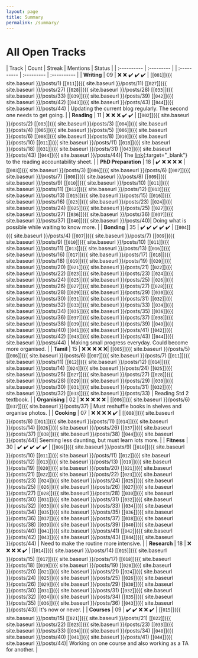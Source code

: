 ```yaml
---
layout: page
title: Summary
permalink: /summary/
---
```

# All Open Tracks

| Track | Count | Streak | Mentions | Status |
| :---------- | :--------- | | :---------- | :--------- | :---------- |
| **Writing**         | 09 | :x: :x: :heavy_check_mark:  :heavy_check_mark: :heavy_check_mark: | [\[`001`\]]({{ site.baseurl }}/posts/1) [\[`011`\]]({{ site.baseurl }}/posts/11) [\[`027`\]]({{ site.baseurl }}/posts/27) [\[`028`\]]({{ site.baseurl }}/posts/28) [\[`033`\]]({{ site.baseurl }}/posts/33) [\[`039`\]]({{ site.baseurl }}/posts/39) [\[`042`\]]({{ site.baseurl }}/posts/42) [\[`043`\]]({{ site.baseurl }}/posts/43) [\[`044`\]]({{ site.baseurl }}/posts/44) | Updating the current blog regularly. The second one needs to get going. |
| **Reading**         | 11 | :x: :x: :x: :heavy_check_mark: :heavy_check_mark: | [\[`002`\]]({{ site.baseurl }}/posts/2) [\[`003`\]]({{ site.baseurl }}/posts/3) [\[`004`\]]({{ site.baseurl }}/posts/4) [\[`005`\]]({{ site.baseurl }}/posts/5) [\[`006`\]]({{ site.baseurl }}/posts/6) [\[`008`\]]({{ site.baseurl }}/posts/8) [\[`010`\]]({{ site.baseurl }}/posts/10) [\[`011`\]]({{ site.baseurl }}/posts/11) [\[`018`\]]({{ site.baseurl }}/posts/18) [\[`031`\]]({{ site.baseurl }}/posts/31) [\[`043`\]]({{ site.baseurl }}/posts/43) [\[`044`\]]({{ site.baseurl }}/posts/44)| The [link](https://docs.google.com/spreadsheets/d/e/2PACX-1vTNBPS_v6iWKphkLI2sJ5VP91DHs0HaHp_3x7BBs1xobIIhNkgkYJmjdgdcr4PlF0x1BMgKnOXHc6l2/pubhtml?gid=1307999830&single=true){:target="_blank"} to the reading accountability sheet. |
| **PhD Preparation** | 18 | :heavy_check_mark: :x: :x: :x: :x: | [\[`003`\]]({{ site.baseurl }}/posts/3) [\[`006`\]]({{ site.baseurl }}/posts/6) [\[`007`\]]({{ site.baseurl }}/posts/7) [\[`008`\]]({{ site.baseurl }}/posts/8) [\[`009`\]]({{ site.baseurl }}/posts/9) [\[`010`\]]({{ site.baseurl }}/posts/10) [\[`011`\]]({{ site.baseurl }}/posts/11) [\[`012`\]]({{ site.baseurl }}/posts/12) [\[`013`\]]({{ site.baseurl }}/posts/13) [\[`015`\]]({{ site.baseurl }}/posts/15) [\[`016`\]]({{ site.baseurl }}/posts/16) [\[`023`\]]({{ site.baseurl }}/posts/23) [\[`024`\]]({{ site.baseurl }}/posts/24) [\[`025`\]]({{ site.baseurl }}/posts/25) [\[`027`\]]({{ site.baseurl }}/posts/27) [\[`036`\]]({{ site.baseurl }}/posts/36) [\[`037`\]]({{ site.baseurl }}/posts/37) [\[`040`\]]({{ site.baseurl }}/posts/40)| Doing what is possible while waiting to know more. |
| **Bonding**         | 35 | :heavy_check_mark: :heavy_check_mark: :heavy_check_mark: :heavy_check_mark: :heavy_check_mark: | [\[`004`\]]({{ site.baseurl }}/posts/4) [\[`007`\]]({{ site.baseurl }}/posts/7) [\[`009`\]]({{ site.baseurl }}/posts/9) [\[`010`\]]({{ site.baseurl }}/posts/10) [\[`011`\]]({{ site.baseurl }}/posts/11) [\[`013`\]]({{ site.baseurl }}/posts/13) [\[`016`\]]({{ site.baseurl }}/posts/16) [\[`017`\]]({{ site.baseurl }}/posts/17) [\[`018`\]]({{ site.baseurl }}/posts/18) [\[`019`\]]({{ site.baseurl }}/posts/19) [\[`020`\]]({{ site.baseurl }}/posts/20) [\[`021`\]]({{ site.baseurl }}/posts/21) [\[`022`\]]({{ site.baseurl }}/posts/22) [\[`023`\]]({{ site.baseurl }}/posts/23) [\[`024`\]]({{ site.baseurl }}/posts/24) [\[`025`\]]({{ site.baseurl }}/posts/25) [\[`026`\]]({{ site.baseurl }}/posts/26) [\[`027`\]]({{ site.baseurl }}/posts/27) [\[`028`\]]({{ site.baseurl }}/posts/28) [\[`029`\]]({{ site.baseurl }}/posts/29) [\[`030`\]]({{ site.baseurl }}/posts/30) [\[`031`\]]({{ site.baseurl }}/posts/31) [\[`032`\]]({{ site.baseurl }}/posts/32) [\[`033`\]]({{ site.baseurl }}/posts/33) [\[`034`\]]({{ site.baseurl }}/posts/34) [\[`035`\]]({{ site.baseurl }}/posts/35) [\[`036`\]]({{ site.baseurl }}/posts/36) [\[`037`\]]({{ site.baseurl }}/posts/37) [\[`038`\]]({{ site.baseurl }}/posts/38) [\[`039`\]]({{ site.baseurl }}/posts/39) [\[`040`\]]({{ site.baseurl }}/posts/40) [\[`041`\]]({{ site.baseurl }}/posts/41) [\[`042`\]]({{ site.baseurl }}/posts/42) [\[`043`\]]({{ site.baseurl }}/posts/43) [\[`044`\]]({{ site.baseurl }}/posts/44) | Making small progress everyday. Could become more organised. |
| **Tamil**           | 15 | :x: :x: :x: :x: :x:| [\[`005`\]]({{ site.baseurl }}/posts/5) [\[`006`\]]({{ site.baseurl }}/posts/6) [\[`007`\]]({{ site.baseurl }}/posts/7) [\[`011`\]]({{ site.baseurl }}/posts/11) [\[`012`\]]({{ site.baseurl }}/posts/12) [\[`014`\]]({{ site.baseurl }}/posts/14) [\[`024`\]]({{ site.baseurl }}/posts/24) [\[`025`\]]({{ site.baseurl }}/posts/25) [\[`027`\]]({{ site.baseurl }}/posts/27) [\[`028`\]]({{ site.baseurl }}/posts/28) [\[`029`\]]({{ site.baseurl }}/posts/29) [\[`030`\]]({{ site.baseurl }}/posts/30) [\[`031`\]]({{ site.baseurl }}/posts/31) [\[`032`\]]({{ site.baseurl }}/posts/32) [\[`033`\]]({{ site.baseurl }}/posts/33) | Reading Std 2 textbook. |
| **Organising**      | 02 | :x: :x: :x: :x: :x: | [\[`006`\]]({{ site.baseurl }}/posts/6) [\[`037`\]]({{ site.baseurl }}/posts/37) | Must reshuffle books in shelves and organise photos. |
| **Cooking**         | 07 | :x: :x: :x: :x: :heavy_check_mark: | [\[`008`\]]({{ site.baseurl }}/posts/8) [\[`011`\]]({{ site.baseurl }}/posts/11) [\[`014`\]]({{ site.baseurl }}/posts/14) [\[`026`\]]({{ site.baseurl }}/posts/26) [\[`037`\]]({{ site.baseurl }}/posts/37) [\[`038`\]]({{ site.baseurl }}/posts/38) [\[`044`\]]({{ site.baseurl }}/posts/44)| Seeming less daunting, but must learn lots more. |
| **Fitness**         | 30 | :heavy_check_mark: :heavy_check_mark: :heavy_check_mark: :heavy_check_mark: :heavy_check_mark: | [\[`009`\]]({{ site.baseurl }}/posts/9) [\[`010`\]]({{ site.baseurl }}/posts/10) [\[`011`\]]({{ site.baseurl }}/posts/11) [\[`012`\]]({{ site.baseurl }}/posts/12) [\[`013`\]]({{ site.baseurl }}/posts/13) [\[`019`\]]({{ site.baseurl }}/posts/19) [\[`020`\]]({{ site.baseurl }}/posts/20) [\[`021`\]]({{ site.baseurl }}/posts/21) [\[`022`\]]({{ site.baseurl }}/posts/22) [\[`023`\]]({{ site.baseurl }}/posts/23) [\[`024`\]]({{ site.baseurl }}/posts/24) [\[`025`\]]({{ site.baseurl }}/posts/25) [\[`026`\]]({{ site.baseurl }}/posts/26) [\[`027`\]]({{ site.baseurl }}/posts/27) [\[`028`\]]({{ site.baseurl }}/posts/28) [\[`030`\]]({{ site.baseurl }}/posts/30) [\[`031`\]]({{ site.baseurl }}/posts/31) [\[`032`\]]({{ site.baseurl }}/posts/32) [\[`033`\]]({{ site.baseurl }}/posts/33) [\[`034`\]]({{ site.baseurl }}/posts/34) [\[`035`\]]({{ site.baseurl }}/posts/35) [\[`036`\]]({{ site.baseurl }}/posts/36) [\[`037`\]]({{ site.baseurl }}/posts/37) [\[`038`\]]({{ site.baseurl }}/posts/38) [\[`039`\]]({{ site.baseurl }}/posts/39) [\[`040`\]]({{ site.baseurl }}/posts/40) [\[`041`\]]({{ site.baseurl }}/posts/41) [\[`042`\]]({{ site.baseurl }}/posts/42) [\[`043`\]]({{ site.baseurl }}/posts/43) [\[`044`\]]({{ site.baseurl }}/posts/44) |  Need to make the routine more intensive. |
| **Research**        | 18 | :x: :x: :x: :x: :heavy_check_mark: | [\[`014`\]]({{ site.baseurl }}/posts/14) [\[`015`\]]({{ site.baseurl }}/posts/15) [\[`017`\]]({{ site.baseurl }}/posts/17) [\[`018`\]]({{ site.baseurl }}/posts/18) [\[`019`\]]({{ site.baseurl }}/posts/19) [\[`020`\]]({{ site.baseurl }}/posts/20) [\[`021`\]]({{ site.baseurl }}/posts/21) [\[`024`\]]({{ site.baseurl }}/posts/24) [\[`025`\]]({{ site.baseurl }}/posts/25) [\[`026`\]]({{ site.baseurl }}/posts/26) [\[`029`\]]({{ site.baseurl }}/posts/29) [\[`030`\]]({{ site.baseurl }}/posts/30) [\[`031`\]]({{ site.baseurl }}/posts/31) [\[`032`\]]({{ site.baseurl }}/posts/32) [\[`034`\]]({{ site.baseurl }}/posts/34) [\[`035`\]]({{ site.baseurl }}/posts/35) [\[`036`\]]({{ site.baseurl }}/posts/36) [\[`043`\]]({{ site.baseurl }}/posts/43)| It's now or never. |
| **Courses**         | 09 | :heavy_check_mark: :heavy_check_mark: :x: :x: :heavy_check_mark: | [\[`015`\]]({{ site.baseurl }}/posts/15) [\[`021`\]]({{ site.baseurl }}/posts/21) [\[`022`\]]({{ site.baseurl }}/posts/22) [\[`023`\]]({{ site.baseurl }}/posts/23) [\[`033`\]]({{ site.baseurl }}/posts/33) [\[`034`\]]({{ site.baseurl }}/posts/34) [\[`040`\]]({{ site.baseurl }}/posts/40) [\[`041`\]]({{ site.baseurl }}/posts/41) [\[`044`\]]({{ site.baseurl }}/posts/44)| Working on one course and also working as a TA for another. |
